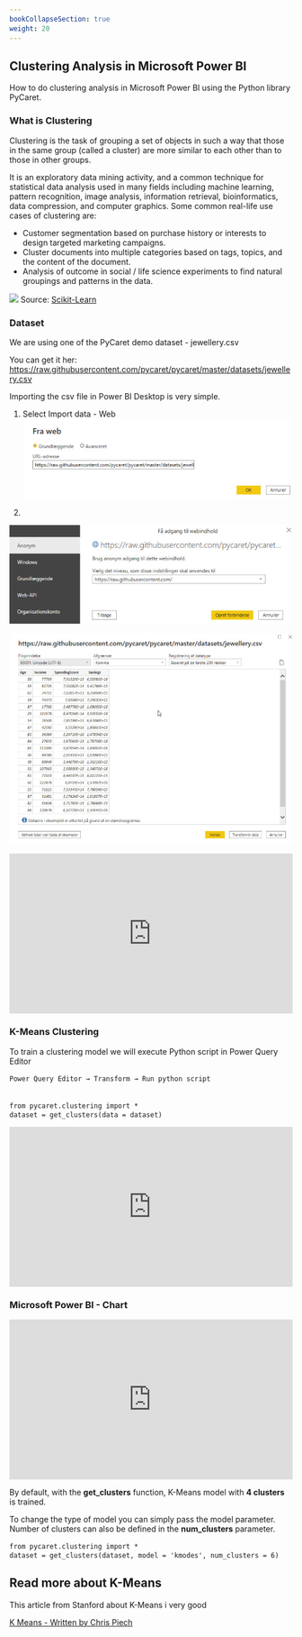 ```yaml
---
bookCollapseSection: true
weight: 20
---
```


## Clustering Analysis in Microsoft Power BI
How to do clustering analysis in Microsoft Power BI using the Python library PyCaret.

### What is Clustering
Clustering is the task of grouping a set of objects in such a way that those in the same group (called a cluster) are more similar to each other than to those in other groups. 

It is an exploratory data mining activity, and a common technique for statistical data analysis used in many fields including machine learning, pattern recognition, image analysis, information retrieval, bioinformatics, data compression, and computer graphics. Some common real-life use cases of clustering are:

- Customer segmentation based on purchase history or interests to design targeted marketing campaigns.
- Cluster documents into multiple categories based on tags, topics, and the content of the document.
- Analysis of outcome in social / life science experiments to find natural groupings and patterns in the data.

![](https://miro.medium.com/max/700/0*C_DY4c_JQmaoSG74.png)
Source: [Scikit-Learn](https://scikit-learn.org)

### Dataset
We are using one of the PyCaret demo dataset - jewellery.csv

You can get it her: https://raw.githubusercontent.com/pycaret/pycaret/master/datasets/jewellery.csv

Importing the csv file in Power BI Desktop is very simple.

1. Select Import data - Web
![](./files/powerbi-import-web.jpg)

2. 
![](./files/powerbi-import-web-2.jpg)

![](./files/powerbi-import-web-3.jpg)

<div style="position: relative; padding-bottom: 56.25%; height: 0;"><iframe src="https://www.loom.com/embed/e822f50267634787916efd88a8a4c700" frameborder="0" webkitallowfullscreen mozallowfullscreen allowfullscreen style="position: absolute; top: 0; left: 0; width: 100%; height: 100%;"></iframe></div>


### K-Means Clustering
To train a clustering model we will execute Python script in Power Query Editor 

    Power Query Editor → Transform → Run python script


    from pycaret.clustering import *
    dataset = get_clusters(data = dataset)

<div style="position: relative; padding-bottom: 56.25%; height: 0;"><iframe src="https://www.loom.com/embed/dba53bdc6a444aaea1c6bf45611a18ec" frameborder="0" webkitallowfullscreen mozallowfullscreen allowfullscreen style="position: absolute; top: 0; left: 0; width: 100%; height: 100%;"></iframe></div>


### Microsoft Power BI - Chart

<div style="position: relative; padding-bottom: 56.25%; height: 0;"><iframe src="https://www.loom.com/embed/d333649e105449acba5421bdc1156cb6" frameborder="0" webkitallowfullscreen mozallowfullscreen allowfullscreen style="position: absolute; top: 0; left: 0; width: 100%; height: 100%;"></iframe></div>

By default, with the **get_clusters** function, K-Means model with **4 clusters** is trained. 

To change the type of model you can simply pass the model parameter. Number of clusters can also be defined in the **num_clusters** parameter.

    from pycaret.clustering import *
    dataset = get_clusters(dataset, model = 'kmodes', num_clusters = 6)

## Read more about K-Means
This article from Stanford about K-Means i very good

[K Means - Written by Chris Piech](https://stanford.edu/~cpiech/cs221/handouts/kmeans.html)